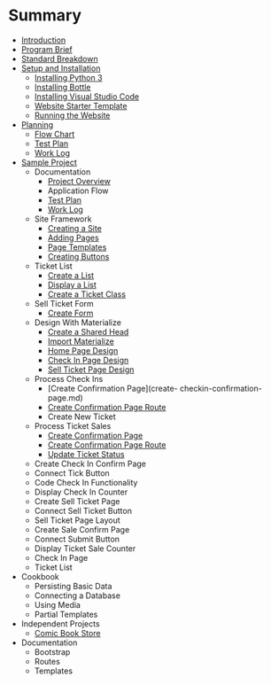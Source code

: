# Summary

* [Introduction](README.md)
* [Program Brief](program_brief.md)
* [Standard Breakdown](standard_breakdown.md)
* [Setup and Installation](setup_and_installation.md)
   * [Installing Python 3](setup-and-installation/installing_python_3.md)
   * [Installing Bottle](setup-and-installation/installing_bottle.md)
   * [Installing Visual Studio Code](installing-vs-code.md)
   * [Website Starter Template](setup-and-installation/website_starter_template.md)
   * [Running the Website](setup-and-installation/running_the_website.md)
* [Planning](planning.md)
   * [Flow Chart](flow_chart.md)
   * [Test Plan](test_plan.md)
   * [Work Log](dailylog_md.md)
* [Sample Project](example-website.md)
   * Documentation
       * [Project Overview](project-overview.md)
       * Application Flow
       * [Test Plan](test-plan.md)
       * [Work Log](work-log.md)
   * Site Framework
       * [Creating a Site](creating-a-site.md)
       * [Adding Pages](adding-pages.md)
       * [Page Templates](page-templates.md)
       * [Creating Buttons](creating-buttons.md)
   * Ticket List
       * [Create a List](create-a-list.md)
       * [Display a List](display-a-list.md)
       * [Create a Ticket Class](create-a-ticket-class.md)
   * Sell Ticket Form
       * [Create Form](create-form.md)
   * Design With Materialize
       * [Create a Shared Head](create-a-shared-head.md)
       * [Import Materialize](import-materialize.md)
       * [Home Page Design](home-page-design.md)
       * [Check In Page Design](check-in-page-design.md)
       * [Sell Ticket Page Design](sell-ticket-page-design.md)
   * Process Check Ins
       * [Create Confirmation Page](create- checkin-confirmation-page.md)
       * [Create Confirmation Page Route](create-checkin-confirmation-page-route.md)
       * Create New Ticket
   * Process Ticket Sales
       * [Create Confirmation Page](create-confirmation-page.md)
       * [Create Confirmation Page Route](create-confirmation-page-route.md)
       * [Update Ticket Status](update-ticket-status.md)
   * Create Check In Confirm Page
   * Connect Tick Button
   * Code Check In Functionality
   * Display Check In Counter
   * Create Sell Ticket Page
   * Connect Sell Ticket Button
   * Sell Ticket Page Layout
   * Create Sale Confirm Page
   * Connect Submit Button
   * Display Ticket Sale Counter
   * Check In Page
   * Ticket List
* Cookbook
   * Persisting Basic Data
   * Connecting a Database
   * Using Media
   * Partial Templates
* Independent Projects
   * [Comic Book Store](comic_book_store.md)
* Documentation
   * Bootstrap
   * Routes
   * Templates


